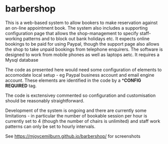 # barbershop

This is a web-based system to allow bookers to make reservation against an on-line appointment book. The system also includes a supporting configuration page that allows the shop-management to specify staff-working patterns and to block out bank holidays etc. It expects online bookings to be paid for using Paypal, though the support page also allows the shop to take unpaid bookings from telephone enquirers. The software is designed to work from mobile phones as well as laptops aetc. It requires a Mysql database

The code as presented here would need some configuration of elements to accomodate local setup - eg Paypal business account and email engine account. These elements are identified in the code by a ***CONFIG REQUIRED** tag.

The code is exctensivey commented so configuration and customisation should be reasonably straightforward.

Development of the system is ongoing and there are currently some limitations - in particular the number of bookable session per hour is currently set to 4 (though the number of chairs is unlimited) and staff work patterns can only be set to hourly intervals.

See <a href = "https://mjoycemilburn.github.io/barbershop/">https://mjoycemilburn.github.io/barbershop/ for screenshots</a>
